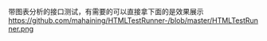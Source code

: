 带图表分析的接口测试，有需要的可以直接拿下面的是效果展示
https://github.com/mahaining/HTMLTestRunner-/blob/master/HTMLTestRunner.png
